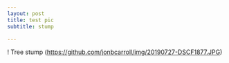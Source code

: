 ```yaml
---
layout: post
title: test pic
subtitle: stump

---
```




! Tree stump (https://github.com/jonbcarroll/img/20190727-DSCF1877.JPG)